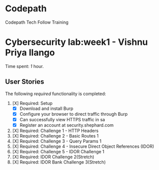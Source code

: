 # Codepath
Codepath Tech Follow Training
# Cybersecurity lab:week1 - Vishnu Priya Ilango

Time spent: *1* hour.


## User Stories

The following *required* functionality is completed:

1. [X]  Required: Setup 
    -  [X]  Download and install Burp
    -  [X]  Configure your browser to direct traffic through Burp
    -  [X]  Can successfully view HTTPS traffic in sa
    -  [X]  Register an account at security.shephard.com
  
1. [X]  Required: Challenge 1 - HTTP Headers
2. [X]  Required: Challenge 2 - Basic Routes 1
3. [X]  Required: Challenge 3 - Query Params 1
4. [X]  Required: Challenge 4 - Insecure Direct Object References (IDOR)
5. [X]  Required: Challenge 5 - IDOR Challenge 1 
6. [X]  Required: IDOR Challenge 2(Stretch) 
7. [X]  Required: IDOR Bank Challenge 3(Stretch)

